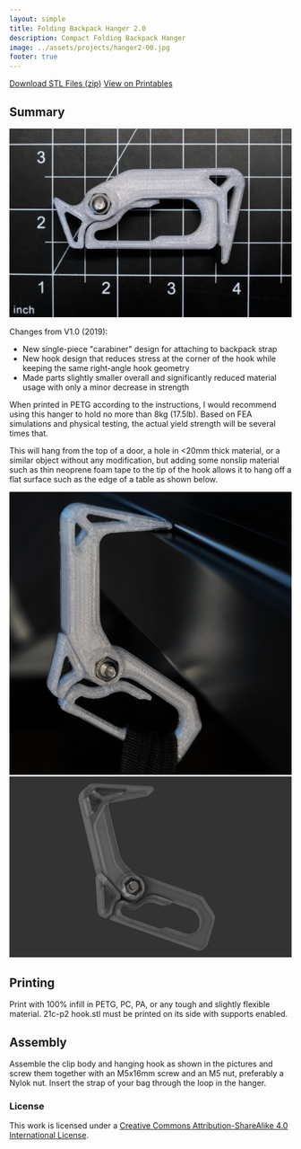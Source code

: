 ```yaml
---
layout: simple
title: Folding Backpack Hanger 2.0
description: Compact Folding Backpack Hanger
image: ../assets/projects/hanger2-00.jpg
footer: true
---
```


<a href="../assets/projects/hanger2-stl.zip" class="button">Download STL Files (zip)</a>
<a href="https://www.printables.com/model/145011-compact-folding-backpack-hanger-v20" class="button">View on Printables</a>

## Summary

![](../assets/projects/hanger2-00.jpg)

Changes from V1.0 (2019):
* New single-piece "carabiner" design for attaching to backpack strap
* New hook design that reduces stress at the corner of the hook while keeping the same right-angle hook geometry
* Made parts slightly smaller overall and significantly reduced material usage with only a minor decrease in strength

When printed in PETG according to the instructions, I would recommend using this hanger to hold no more than 8kg (17.5lb). Based on FEA simulations and physical testing, the actual yield strength will be several times that.

This will hang from the top of a door, a hole in <20mm thick material, or a similar object without any modification, but adding some nonslip material such as thin neoprene foam tape to the tip of the hook allows it to hang off a flat surface such as the edge of a table as shown below.

![](../assets/projects/hanger2-01.jpg)
![](../assets/projects/hanger2-02.png)

## Printing
Print with 100% infill in PETG, PC, PA, or any tough and slightly flexible material. 21c-p2 hook.stl must be printed on its side with supports enabled.

## Assembly
Assemble the clip body and hanging hook as shown in the pictures and screw them together with an M5x16mm screw and an M5 nut, preferably a Nylok nut. Insert the strap of your bag through the loop in the hanger.

### License
This work is licensed under a [Creative Commons Attribution-ShareAlike 4.0 International License](http://creativecommons.org/licenses/by-sa/4.0/).
